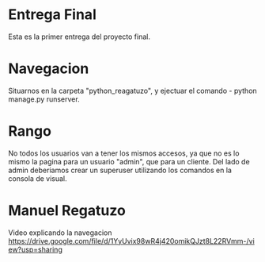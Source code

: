 # Entrega Final
Esta es la primer entrega del proyecto final.

# Navegacion 

Situarnos en la carpeta "python_reagatuzo", y ejectuar el comando - python manage.py runserver.

# Rango

No todos los usuarios van a tener los mismos accesos, ya que no es lo mismo la pagina para un usuario "admin", que para un cliente.
Del lado de admin deberiamos crear un superuser utilizando los comandos en la consola de visual.

# Manuel Regatuzo

Video explicando la navegacion https://drive.google.com/file/d/1YyUvix98wR4j420omikQJzt8L22RVmm-/view?usp=sharing